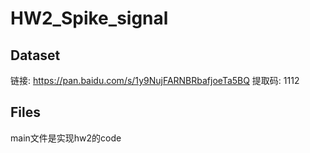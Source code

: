 # HW2_Spike_signal
## Dataset
链接: https://pan.baidu.com/s/1y9NujFARNBRbafjoeTa5BQ 提取码: 1112 

## Files
main文件是实现hw2的code
